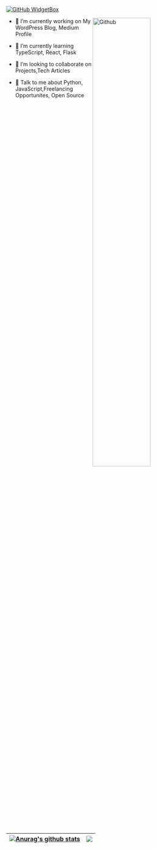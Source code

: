 <!-- <img src="header.png" alt="👋 Hi there! I'm Ngoc Nguyen (neeoon)" title="👋 Hi there! I'm Ngoc Nguyen (neeoon)"/> -->

[![GitHub WidgetBox](https://github-widgetbox.vercel.app/api/profile?username=nooeen&data=followers,repositories,stars,commits)](https://github.com/nooeen)

<img width="55%" align="right" alt="Github" src="https://raw.githubusercontent.com/onimur/.github/master/.resources/git-header.svg" />

- 🔭 I’m currently working on My WordPress Blog, Medium Profile

- 🌱 I’m currently learning TypeScript, React, Flask 

- 👯 I’m looking to collaborate on Projects,Tech Articles 

- 💬 Talk to me about Python, JavaScript,Freelancing Opportunites, Open Source 

| <a href="https://github.com/nooeen"><img src="https://github-readme-stats.vercel.app/api?username=nooeen&show_icons=true&include_all_commits=true&hide_border=true&include_all_commits=true" alt="Anurag's github stats" /></a> | <a href="[https://github.com/anuraghazra/github-readme-stats](https://github.com/nooeen)"><img src="https://github-readme-stats.vercel.app/api/top-langs/?username=nooeen&hide_border=true&layout=compact" /></a> |
| ------------- | ------------- |

